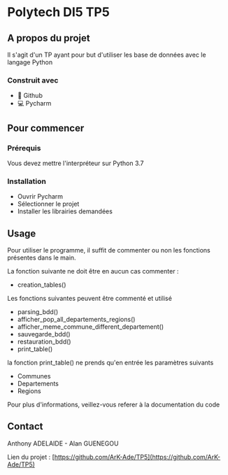 # Polytech DI5 TP5

## A propos du projet

Il s'agit d'un TP ayant pour but d'utiliser les base de données avec le langage Python

### Construit avec

* 🐙 Github
* 💻 Pycharm

## Pour commencer

### Prérequis

Vous devez mettre l'interpréteur sur Python 3.7

### Installation

- Ouvrir Pycharm
- Sélectionner le projet
- Installer les librairies demandées

## Usage

Pour utiliser le programme, il suffit de commenter ou non les fonctions présentes dans le main.

La fonction suivante ne doit être en aucun cas commenter :

- creation_tables()

Les fonctions suivantes peuvent être commenté et utilisé

- parsing_bdd()
- afficher_pop_all_departements_regions()
- afficher_meme_commune_different_departement()
- sauvegarde_bdd()
- restauration_bdd()
- print_table()

la fonction print_table() ne prends qu'en entrée les paramètres suivants

- Communes
- Departements
- Regions

Pour plus d'informations, veillez-vous referer à la documentation du code

## Contact

Anthony ADELAIDE - Alan GUENEGOU

Lien du projet : [https://github.com/ArK-Ade/TP5](https://github.com/ArK-Ade/TP5)